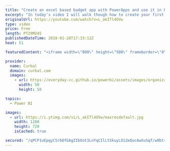 ```yaml
---
title: "Create an excel based budget app with PowerApps and use it in Power BI"
excerpt: "In today's video I will walk though how to create your first powerapp using excel and onedrive as a source.  The app will be a budget file app that we will them import into Power BI for further analysis, both the data and the appö  The possibilities are endeless!! Enjoy!    Looking for a download file?"
originalUrl: https://youtube.com/watch?v=L_akITl4OVw
type: video
price: Free
length: PT29M24S
publishedDateTime: 2018-01-28T17:33:12Z
heat: 51

featuredContent: "<iframe width=\"800\" height=\"500\" frameborder=\"0\" src=\"https://www.youtube.com/embed/L_akITl4OVw\" allow=\"accelerometer; autoplay; encrypted-media; gyroscope; picture-in-picture\" allowfullscreen></iframe>"

provider:
  name: Curbal
  domain: curbal.com
  images:
    - url: https://everyday-cc.github.io/powerbi/assets/images/organizations/curbal.com-50x50.jpg
      width: 50
      height: 50

topics:
  - Power BI

images:
  - url: https://i.ytimg.com/vi/L_akITl4OVw/maxresdefault.jpg
    width: 1280
    height: 720
    isCached: true

secured: "/qPCP1uEpqyC5rbDfGAgZIbXot3LnYqCIlLtSkuyLO1ZeQucAwXuSqf/w0btrGtmCI3LeNsaOQtwxC4qF7PLiyR6vwMp9XzfmXseW8HUkmhJ5wAxj3tXzGglc9a3xOlKt/SuhrXyjnVSflV7MSFs+K7m0vuLgdoY+kX4hxBdfWRWzUZdT+FJKhdLA2+g2f7jIk/eLkCnjSERKO8oGi2ESfUd23ajtto7bx+C7SeInkvmEmRhmC1gpHoikWd59vRYTYhingPUh5Gp57FjDpmHrSXLbnyXeob//lzncMTlCt6ONp2o6zLE7ifHup/XxjWDhvXaX0xhYCbHHj0C9BNCkOSRI4vu1vzNUMLD2rHWWp7wAKGCN8u0LA3wdF6QIuhod+APJCkXDZADyN/6v5nKt5cE9QX9sMqR4iqPzt9eg7A=;yudhghD6xGozdkgmRBS0tw=="
---
```


